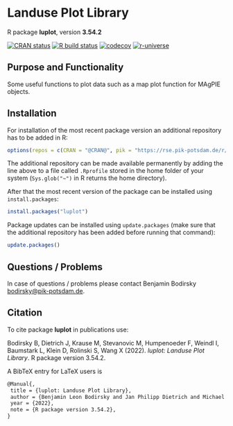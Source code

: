# Landuse Plot Library

R package **luplot**, version **3.54.2**

[![CRAN status](https://www.r-pkg.org/badges/version/luplot)](https://cran.r-project.org/package=luplot)  [![R build status](https://github.com/pik-piam/luplot/workflows/check/badge.svg)](https://github.com/pik-piam/luplot/actions) [![codecov](https://codecov.io/gh/pik-piam/luplot/branch/master/graph/badge.svg)](https://app.codecov.io/gh/pik-piam/luplot) [![r-universe](https://pik-piam.r-universe.dev/badges/luplot)](https://pik-piam.r-universe.dev/ui#builds)

## Purpose and Functionality

Some useful functions to plot data such as a map plot function for
    MAgPIE objects.


## Installation

For installation of the most recent package version an additional repository has to be added in R:

```r
options(repos = c(CRAN = "@CRAN@", pik = "https://rse.pik-potsdam.de/r/packages"))
```
The additional repository can be made available permanently by adding the line above to a file called `.Rprofile` stored in the home folder of your system (`Sys.glob("~")` in R returns the home directory).

After that the most recent version of the package can be installed using `install.packages`:

```r 
install.packages("luplot")
```

Package updates can be installed using `update.packages` (make sure that the additional repository has been added before running that command):

```r 
update.packages()
```

## Questions / Problems

In case of questions / problems please contact Benjamin Bodirsky <bodirsky@pik-potsdam.de>.

## Citation

To cite package **luplot** in publications use:

Bodirsky B, Dietrich J, Krause M, Stevanovic M, Humpenoeder F, Weindl I, Baumstark L, Klein D, Rolinski S, Wang X (2022). _luplot: Landuse Plot Library_. R package version 3.54.2.

A BibTeX entry for LaTeX users is

 ```latex
@Manual{,
  title = {luplot: Landuse Plot Library},
  author = {Benjamin Leon Bodirsky and Jan Philipp Dietrich and Michael Krause and Miodrag Stevanovic and Florian Humpenoeder and Isabelle Weindl and Lavinia Baumstark and David Klein and Susanne Rolinski and Xiaoxi Wang},
  year = {2022},
  note = {R package version 3.54.2},
}
```
